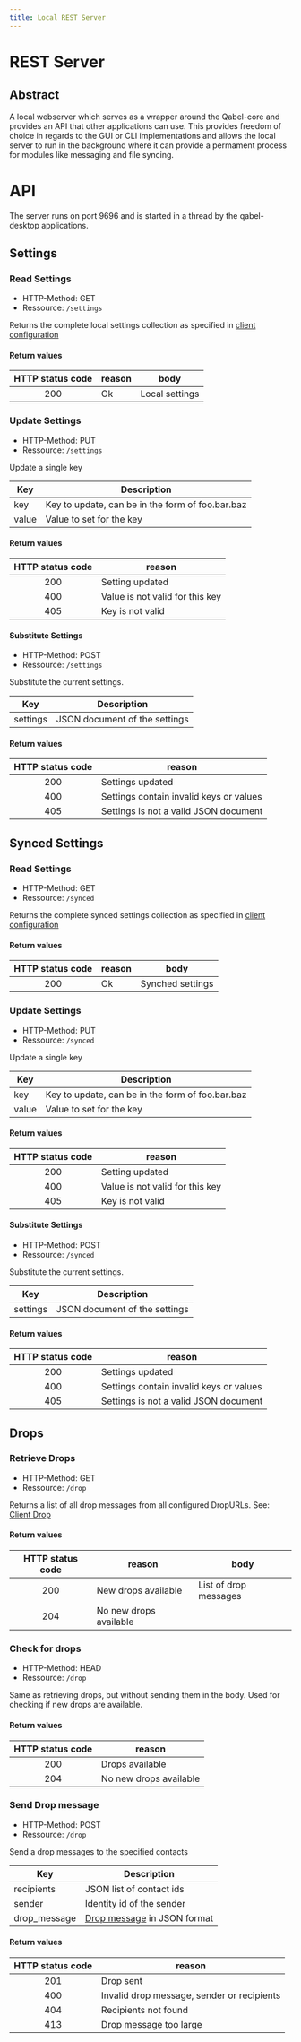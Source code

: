 ```yaml
---
title: Local REST Server
---
```


# REST Server

## Abstract

A local webserver which serves as a wrapper around the Qabel-core and provides an API that other applications can use. This provides freedom of choice in regards to the GUI or CLI implementations and allows the local server to run in the background where it can provide a permament process for modules like messaging and file syncing.

# API

The server runs on port 9696 and is started in a thread by the qabel-desktop applications.

## Settings

### Read Settings

* HTTP-Method: GET
* Ressource: `/settings`

Returns the complete local settings collection as specified in [client configuration](../Qabel-Client-Configuration#local-settings)

#### Return values

|HTTP status code|reason|body|
|:----------------:|------|----|
| 200 | Ok | Local settings |

### Update Settings

* HTTP-Method: PUT
* Ressource: `/settings`

Update a single key

| Key | Description |
| --- | ----------- |
| key | Key to update, can be in the form of foo.bar.baz |
| value | Value to set for the key |

#### Return values

|HTTP status code|reason|
|:----------------:|------|
| 200 | Setting updated |
| 400 | Value is not valid for this key |
| 405 | Key is not valid |

#### Substitute Settings

* HTTP-Method: POST
* Ressource: `/settings`

Substitute the current settings.

| Key | Description |
| --- | ----------- |
| settings | JSON document of the settings |

#### Return values

|HTTP status code|reason|
|:----------------:|------|
| 200 | Settings updated |
| 400 | Settings contain invalid keys or values |
| 405 | Settings is not a valid JSON document |


## Synced Settings

### Read Settings

* HTTP-Method: GET
* Ressource: `/synced`

Returns the complete synced settings collection as specified in [client configuration](../Qabel-Client-Configuration#synced-settings)

#### Return values

|HTTP status code|reason|body|
|:----------------:|------|----|
| 200 | Ok | Synched settings |

### Update Settings

* HTTP-Method: PUT
* Ressource: `/synced`

Update a single key

| Key | Description |
| --- | ----------- |
| key | Key to update, can be in the form of foo.bar.baz |
| value | Value to set for the key |

#### Return values

|HTTP status code|reason|
|:----------------:|------|
| 200 | Setting updated |
| 400 | Value is not valid for this key |
| 405 | Key is not valid |

#### Substitute Settings

* HTTP-Method: POST
* Ressource: `/synced`

Substitute the current settings.

| Key | Description |
| --- | ----------- |
| settings | JSON document of the settings |

#### Return values

|HTTP status code|reason|
|:----------------:|------|
| 200 | Settings updated |
| 400 | Settings contain invalid keys or values |
| 405 | Settings is not a valid JSON document |

## Drops

### Retrieve Drops

* HTTP-Method: GET
* Ressource: `/drop`

Returns a list of all drop messages from all configured DropURLs.
See: [Client Drop](../Qabel-Client-Drop)


#### Return values

|HTTP status code|reason|body|
|:----------------:|------|---|
| 200 | New drops available | List of drop messages |
| 204 | No new drops available | |

### Check for drops

* HTTP-Method: HEAD
* Ressource: `/drop`

Same as retrieving drops, but without sending them in the body. Used for checking if new drops are available.

#### Return values

|HTTP status code|reason|
|:----------------:|------|
| 200 | Drops available |
| 204 | No new drops available |

###  Send Drop message

* HTTP-Method: POST
* Ressource: `/drop`

Send a drop messages to the specified contacts

| Key | Description |
| --- | ----------- |
| recipients | JSON list of contact ids |
| sender | Identity id of the sender |
| drop_message | [Drop message](../Qabel-Client-Drop#format-and-structure-of-a-message) in JSON format |


#### Return values

|HTTP status code|reason|
|:----------------:|------|
| 201 | Drop sent |
| 400 | Invalid drop message, sender or recipients |
| 404 | Recipients not found |
| 413 | Drop message too large |
